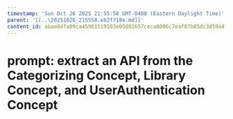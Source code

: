 ```yaml
---
timestamp: 'Sun Oct 26 2025 21:55:58 GMT-0400 (Eastern Daylight Time)'
parent: '[[..\20251026_215558.eb2f718e.md]]'
content_id: abae84fa09ca45901519103e05d01657ceca8006c7eaf07b85dc3d59a4f3af44
---
```


# prompt: extract an API from the Categorizing Concept, Library Concept, and UserAuthentication Concept

